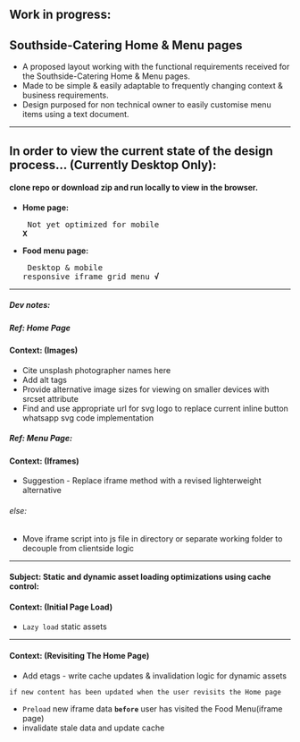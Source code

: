 ## Work in progress:
## Southside-Catering Home & Menu pages 
- A proposed layout working with the functional requirements received for the Southside-Catering Home & Menu pages.
- Made to be simple & easily adaptable to frequently changing context & business requirements.
- Design purposed for non technical owner to easily customise menu items using a text document.
---
## In order to view the current state of the design process... (Currently Desktop Only): 
#### clone repo or download zip and run locally to view in the browser.

- **Home page:**<pre> Not yet optimized for mobile                      **X**</pre>
- **Food menu page:**<pre> Desktop & mobile responsive iframe grid menu      **√**</pre>

---
##### Dev notes:

##### Ref: Home Page
#### Context: (Images)
- Cite unsplash photographer names here 
- Add alt tags
- Provide alternative image sizes for viewing on smaller devices with srcset attribute
- Find and use appropriate url for svg logo to replace current inline button whatsapp svg code implementation

##### Ref: Menu Page: 
#### Context: (Iframes) 
- Suggestion - Replace iframe method with a revised lighterweight alternative
###### else:
- Move iframe script into js file in directory or separate working folder to decouple from clientside logic

--- 
#### Subject: Static and dynamic asset loading optimizations using cache control:

#### Context: (Initial Page Load)
- `Lazy load` static assets

---
#### Context: (Revisiting The Home Page)
- Add etags - write cache updates & invalidation logic for dynamic assets  

`if new content has been updated when the user revisits the Home page`

- `Preload` new iframe data **`before`** user has visited the Food Menu(iframe page) 
- invalidate stale data and update cache  
